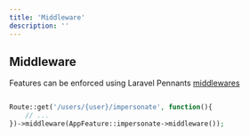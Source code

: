 ```yaml
---
title: 'Middleware'
description: ''
---
```


## Middleware

Features can be enforced using Laravel Pennants [middlewares](https://laravel.com/docs/11.x/pennant#middleware)

```php

Route::get('/users/{user}/impersonate', function(){
    // ...
})->middleware(AppFeature::impersonate->middleware());

```
